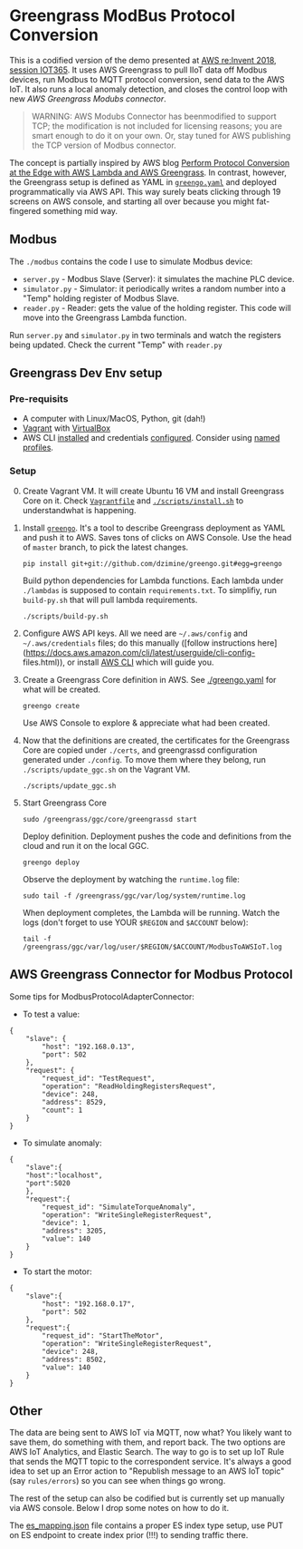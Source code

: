 # Greengrass ModBus Protocol Conversion

This is a codified version of the demo presented at [AWS re:Invent 2018, session IOT365](https://www.portal.reinvent.awsevents.com/connect/sessionDetail.ww?SESSION_ID=92026). It uses AWS Greengrass to pull IIoT data off Modbus devices, run Modbus to MQTT protocol conversion, send data to the AWS IoT. It also runs a local anomaly detection, and closes the control loop with new *AWS Greengrass Modubs connector*. 


> WARNING: AWS Modubs Connector has beenmodified to support TCP; the modification is not included for licensing reasons; you are smart enough to do it on your own. Or, stay tuned for AWS publishing the TCP version of Modbus connector.

The concept is partially inspired by AWS blog [Perform Protocol Conversion at the Edge with AWS Lambda and AWS Greengrass](https://aws.amazon.com/blogs/iot/perform-protocol-conversion-at-the-edge-with-aws-lambda-and-aws-greengrass/). In contrast, however, the Greengrass setup is defined as YAML in [`greengo.yaml`](./greengo.yaml) and deployed programmatically via AWS API. This way surely beats clicking through 19 screens on AWS console, and
starting all over because you might fat-fingered something mid way.



## Modbus
The `./modbus` contains the code I use to simulate Modbus device:

* `server.py` - Modbus Slave (Server): it simulates the machine PLC device.
* `simulator.py` - Simulator: it periodically writes a random number into a "Temp" holding register of Modbus Slave.
* `reader.py` - Reader: gets the value of the holding register. This code will move into the Greengrass Lambda function.

Run `server.py` and `simulator.py` in two terminals and watch the registers being updated. Check the current "Temp" with `reader.py`


## Greengrass Dev Env setup

### Pre-requisits

* A computer with Linux/MacOS, Python, git (dah!)
* [Vagrant](https://www.vagrantup.com/docs/installation/) with [VirtualBox](https://www.virtualbox.org/wiki/Downloads)
* AWS CLI [installed](http://docs.aws.amazon.com/cli/latest/userguide/installing.html) and credentials
  [configured](http://docs.aws.amazon.com/cli/latest/userguide/cli-chap-getting-started.html).
  Consider using [named profiles](https://docs.aws.amazon.com/cli/latest/userguide/cli-multiple-profiles.html).

### Setup

0. Create Vagrant VM. It will create Ubuntu 16 VM and install Greengrass Core on it. Check [`Vagrantfile`](./Vagrantfile) and [`./scripts/install.sh`](./scripts/install.sh) to understandwhat is happening.

1. Install [`greengo`](http://greengo.io). It's a tool to describe Greengrass deployment as YAML and
   push it to AWS.  Saves tons of clicks on AWS Console. Use the head of `master` branch, to pick the latest changes.

    ```
    pip install git+git://github.com/dzimine/greengo.git#egg=greengo
    ```

    Build python dependencies for Lambda functions. Each lambda under `./lambdas` is supposed to
    contain `requirements.txt`. To simplifiy, run `build-py.sh` that will pull lambda requirements.

    ```
    ./scripts/build-py.sh
    ```

2. Configure AWS API keys. All we need are `~/.aws/config` and `~/.aws/credentials` files; do this
manually ([follow instructions here](https://docs.aws.amazon.com/cli/latest/userguide/cli-config-
files.html)), or install [AWS CLI](http://docs.aws.amazon.com/cli/latest/userguide/installing.html)
which will guide you.

3. Create a Greengrass Core definition in AWS. See [./greengo.yaml](./greengo.yaml) for what will be created.

    ```
    greengo create
    ```

    Use AWS Console to explore & appreciate what had been created.

3. Now that the definitions are created, the certificates for the Greengrass Core are copied under
`./certs`, and greengrassd configuration generated under `./config`. To move them where they belong,
run `./scripts/update_ggc.sh`  on the Vagrant VM.

    ```
    ./scripts/update_ggc.sh
    ```

4. Start Greengrass Core

    ```
    sudo /greengrass/ggc/core/greengrassd start
    ```

    Deploy definition. Deployment pushes the code and definitions from the cloud and run it on the local GGC.

    ```
    greengo deploy
    ```

    Observe the deployment by watching the `runtime.log` file:

    ```
    sudo tail -f /greengrass/ggc/var/log/system/runtime.log
    ```

    When deployment completes, the Lambda will be running. Watch the logs (don't forget to use YOUR `$REGION` and `$ACCOUNT` below):

    ```
    tail -f /greengrass/ggc/var/log/user/$REGION/$ACCOUNT/ModbusToAWSIoT.log
    ```


## AWS Greengrass Connector for Modbus Protocol
Some tips for ModbusProtocolAdapterConnector:

* To test a value:
```
{
    "slave": {
        "host": "192.168.0.13",
        "port": 502
    },
    "request": {
        "request_id": "TestRequest",
        "operation": "ReadHoldingRegistersRequest",
        "device": 248,
        "address": 8529,
        "count": 1
    }
}
```

* To simulate anomaly:
```
{
    "slave":{
    "host":"localhost",
    "port":5020
    },
    "request":{
        "request_id": "SimulateTorqueAnomaly",
        "operation": "WriteSingleRegisterRequest",
        "device": 1,
        "address": 3205,
        "value": 140
    }
}
```

* To start the motor: 
```
{
    "slave":{
        "host": "192.168.0.17",
        "port": 502
    },
    "request":{
        "request_id": "StartTheMotor",
        "operation": "WriteSingleRegisterRequest",
        "device": 248,
        "address": 8502,
        "value": 140
    }
}
```


## Other

The data are being sent to AWS IoT via MQTT, now what? You likely want to save them, do something
with them, and report back. The two options are AWS IoT Analytics, and Elastic Search. The way to go
is to set up IoT Rule that sends the MQTT topic to the correspondent service. It's always a good
idea to set up an Error action to "Republish message to an AWS IoT topic" (say `rules/errors`) so
you can see when things go wrong.

The rest of the setup can also be codified but is currently set up manually via AWS console. Below
I drop some notes on how to do it.

The [es_mapping.json](./es_mapping.json) file contains a proper ES index type setup, use PUT
on ES endpoint to create index prior (!!!) to sending traffic there.
